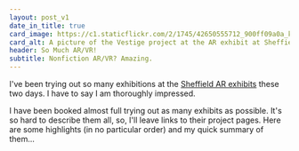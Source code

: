 ```yaml
---
layout: post_v1
date_in_title: true
card_image: https://c1.staticflickr.com/2/1745/42650555712_900ff09a0a_k.jpg
card_alt: A picture of the Vestige project at the AR exhibit at Sheffield Doc|Fest
header: So Much AR/VR!
subtitle: Nonfiction AR/VR? Amazing.
---
```


I've been trying out so many exhibitions at the <a href="https://sheffdocfest.com/interactive/overview" target="_blank">Sheffield AR exhibits</a> these two days. I have to say I am thoroughly impressed.

I have been booked almost full trying out as many exhibits as possible. It's so hard to describe them all, so, I'll leave links to their project pages. Here are some highlights (in no particular order) and my quick summary of them...
